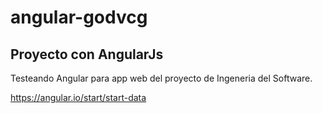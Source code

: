 # angular-godvcg
## Proyecto con AngularJs
Testeando Angular para app web del proyecto de Ingeneria del Software.

https://angular.io/start/start-data
